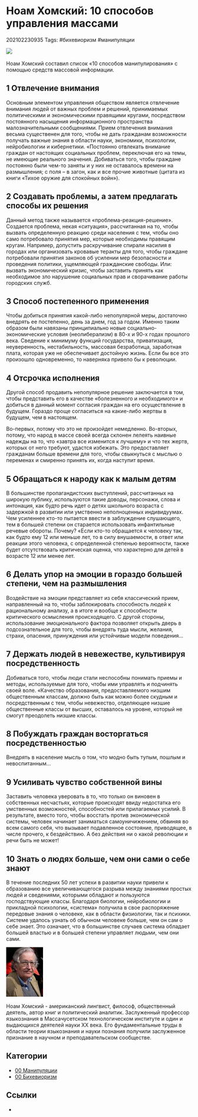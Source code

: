 # Ноам Хомский: 10 способов управления массами

202102230935 Tags: \#бихевиоризм \#манипуляции

![](https://telegra.ph/file/24cc6fb1d2e84e0c7f7b4.png)

Ноам Хомский составил список «10 способов манипулирования» с помощью средств массовой информации.

## 1 Отвлечение внимания

Основным элементом управления обществом является отвлечение внимания людей от важных проблем и решений, принимаемых политическими и экономическими правящими кругами, посредством постоянного насыщения информационного пространства малозначительными сообщениями. Прием отвлечения внимания весьма существенен для того, чтобы не дать гражданам возможности получать важные знания в области науки, экономики, психологии, нейробиологии и кибернетики. «Постоянно отвлекать внимание граждан от настоящих социальных проблем, переключая его на темы, не имеющие реального значения. Добиваться того, чтобы граждане постоянно были чем-то заняты и у них не оставалось времени на размышления; с поля – в загон, как и все прочие животные \(цитата из книги «Тихое оружие для спокойных войн»\).

## 2 Создавать проблемы, а затем предлагать способы их решения

Данный метод также называется «проблема-реакция-решение». Создается проблема, некая «ситуация», рассчитанная на то, чтобы вызвать определенную реакцию среди населения с тем, чтобы оно само потребовало принятия мер, которые необходимы правящим кругам. Например, допустить раскручивание спирали насилия в городах или организовать кровавые теракты для того, чтобы граждане потребовали принятия законов об усилении мер безопасности и проведения политики, ущемляющей гражданские свободы. Или: вызвать экономический кризис, чтобы заставить принять как необходимое зло нарушение социальных прав и сворачивание работы городских служб.

## 3 Способ постепенного применения

Чтобы добиться принятия какой-либо непопулярной меры, достаточно внедрять ее постепенно, день за днем, год за годом. Именно таким образом были навязаны принципиально новые социально-экономические условия \(неолиберализм\) в 80-х и 90-х годах прошлого века. Сведение к минимуму функций государства, приватизация, неуверенность, нестабильность, массовая безработица, заработная плата, которая уже не обеспечивает достойную жизнь. Если бы все это произошло одновременно, то наверняка привело бы к революции.

## 4 Отсрочка исполнения

Другой способ продавить непопулярное решение заключается в том, чтобы представить его в качестве «болезненного и необходимого» и добиться в данный момент согласия граждан на его осуществление в будущем. Гораздо проще согласиться на какие-либо жертвы в будущем, чем в настоящем.

Во-первых, потому что это не произойдет немедленно. Во-вторых, потому, что народ в массе своей всегда склонен лелеять наивные надежды на то, что «завтра все изменится к лучшему» и что тех жертв, которых от него требуют, удастся избежать. Это предоставляет гражданам больше времени для того, чтобы свыкнуться с мыслью о переменах и смиренно принять их, когда наступит время.

## 5 Обращаться к народу как к малым детям

В большинстве пропагандистских выступлений, рассчитанных на широкую публику, используются такие доводы, персонажи, слова и интонация, как будто речь идет о детях школьного возраста с задержкой в развитии или умственно неполноценных индивидуумах. Чем усиленнее кто-то пытается ввести в заблуждение слушающего, тем в большей степени он старается использовать инфантильные речевые обороты. Почему? «Если кто-то обращается к человеку так, как будто ему 12 или меньше лет, то в силу внушаемости, в ответ или реакции этого человека, с определенной степенью вероятности, также будет отсутствовать критическая оценка, что характерно для детей в возрасте 12 или менее лет.

## 6 Делать упор на эмоции в гораздо большей степени, чем на размышления

Воздействие на эмоции представляет из себя классический прием, направленный на то, чтобы заблокировать способность людей к рациональному анализу, а в итоге и вообще к способности критического осмысления происходящего. С другой стороны, использование эмоционального фактора позволяет открыть дверь в подсознательное для того, чтобы внедрять туда мысли, желания, страхи, опасения, принуждения или устойчивые модели поведения…

## 7 Держать людей в невежестве, культивируя посредственность

Добиваться того, чтобы люди стали неспособны понимать приемы и методы, используемые для того, чтобы ими управлять и подчинять своей воле. «Качество образования, предоставляемого низшим общественным классам, должно быть как можно более скудным и посредственным с тем, чтобы невежество, отделяющее низшие общественные классы от высших, оставалось на уровне, который не смогут преодолеть низшие классы.

## 8 Побуждать граждан восторгаться посредственностью

Внедрять в население мысль о том, что модно быть тупым, пошлым и невоспитанным…

## 9 Усиливать чувство собственной вины

Заставить человека уверовать в то, что только он виновен в собственных несчастьях, которые происходят ввиду недостатка его умственных возможностей, способностей или прилагаемых усилий. В результате, вместо того, чтобы восстать против экономической системы, человек начинает заниматься самоуничижением, обвиняя во всем самого себя, что вызывает подавленное состояние, приводящее, в числе прочего, к бездействию. А без действия ни о какой революции и речи быть не может!

## 10 Знать о людях больше, чем они сами о себе знают

В течение последних 50 лет успехи в развитии науки привели к образованию все увеличивающегося разрыва между знаниями простых людей и сведениями, которыми обладают и пользуются господствующие классы. Благодаря биологии, нейробиологии и прикладной психологии, «система» получила в свое распоряжение передовые знания о человеке, как в области физиологии, так и психики. Системе удалось узнать об обычном человеке больше, чем он сам о себе знает. Это означает, что в большинстве случаев система обладает большей властью и в большей степени управляет людьми, чем они сами.

![&#x41D;&#x43E;&#x430;&#x43C; &#x425;&#x43E;&#x43C;&#x441;&#x43A;&#x438;&#x439;](../.gitbook/assets/Noam_Chomsky_2004.jpg)

Ноам Хомский - американский лингвист, философ, общественный деятель, автор книг и политический аналитик. Заслуженный профессор языкознания в Массачусетском технологическом институте и один и выдающихся деятелей науки XX века. Его фундаментальные труды в области теории языкознания и науки познания получили заслуженное признание в научном и преподавательском сообществе.

## Категории

* [00 Манипуляции](00-manipulyacii.md)
* [00 Бихевиоризм]()

## Ссылки

* 
